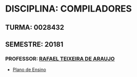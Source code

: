 # DISCIPLINA: COMPILADORES

## TURMA: 0028432 

## SEMESTRE: 20181

### PROFESSOR: [RAFAEL TEIXEIRA DE ARAUJO](http://lattes.cnpq.br/5847892628096217)

- [Plano de Ensino](Plano_de_Ensino.md)

